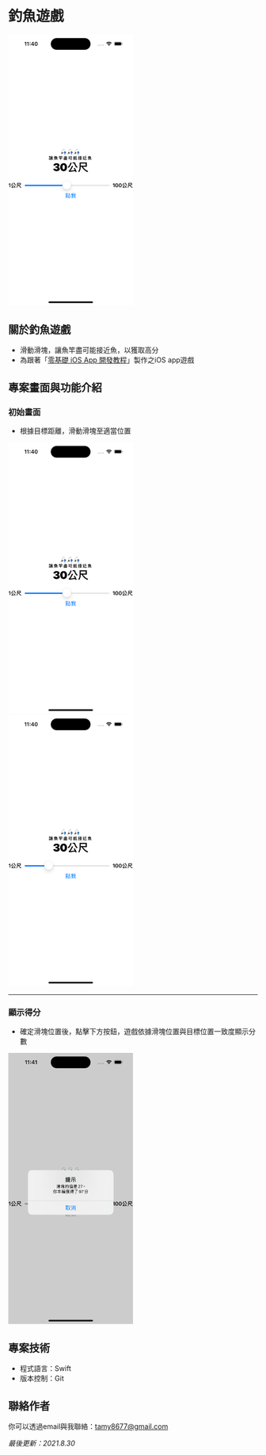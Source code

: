# 釣魚遊戲
<img src="專案畫面/Simulator Screenshot - iPhone 15 初始畫面.png" width="50%">
<!-- ![Simulator Screenshot - iPhone 15 初始畫面](https://github.com/user-attachments/assets/f022f72e-d3cb-4c29-9161-d76565becde0) -->

## 關於釣魚遊戲
- 滑動滑塊，讓魚竿盡可能接近魚，以獲取高分
- 為跟著「[零基礎 iOS App 開發教程](https://www.youtube.com/@user-fr2nv8lu7r/playlists)」製作之iOS app遊戲

<!-- ## 專案目的 -->

## 專案畫面與功能介紹
### 初始畫面
- 根據目標距離，滑動滑塊至適當位置

<img src="專案畫面/Simulator Screenshot - iPhone 15 初始畫面.png" width="50%">
<img src="專案畫面/Simulator Screenshot - iPhone 15  滑動後畫面.png" width="50%">

<!-- ![Simulator Screenshot - iPhone 15 初始畫面](https://github.com/user-attachments/assets/e85ad917-b420-400c-a2bc-aea02b63e3d0) -->
<!-- ![Simulator Screenshot - iPhone 15  滑動後畫面](https://github.com/user-attachments/assets/0021c238-d5a7-4e51-a533-525eb4d9abc1) -->

<hr>

### 顯示得分
- 確定滑塊位置後，點擊下方按鈕，遊戲依據滑塊位置與目標位置一致度顯示分數

<img src="專案畫面/Simulator Screenshot - iPhone 15 點擊後.png" width="50%">

<!-- ![Simulator Screenshot - iPhone 15 點擊後](https://github.com/user-attachments/assets/86b08b77-c5c9-49e9-a449-784cab978c1c) -->

<!-- ## 安裝

### 
```bash

```

### 取得專案
```bash
git clone https://github.com/TamyTsai/fishing-game.git
```

### 移動到專案內
```bash
cd fishing-game
``` -->

<!-- ## 資料夾及檔案說明
-  -->


## 專案技術
- 程式語言：Swift
- 版本控制：Git

## 聯絡作者
你可以透過email與我聯絡：tamy8677@gmail.com

<i>最後更新：2021.8.30</i>
